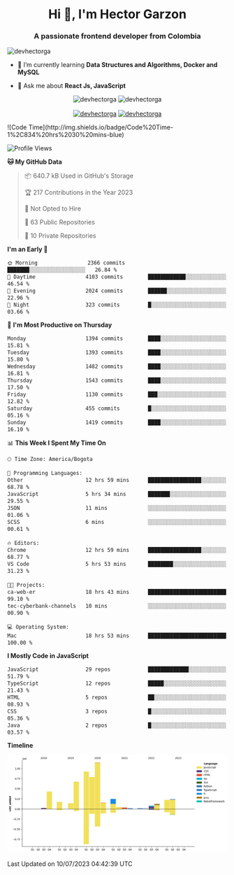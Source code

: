 <h1 align="center">Hi 👋, I'm Hector Garzon</h1>
<h3 align="center">A passionate frontend developer from Colombia</h3>

<p align="left"> <img src="https://komarev.com/ghpvc/?username=devhectorga" alt="devhectorga" /> </p>

- 🌱 I’m currently learning **Data Structures and Algorithms, Docker and MySQL**

- 💬 Ask me about **React Js, JavaScript**

<p align="center"> <img src="https://github-readme-stats.vercel.app/api?username=devhectorga&count_private=true&show_icons=true" alt="devhectorga" /> <img src="https://github-readme-stats.vercel.app/api/top-langs/?username=devhectorga&layout=compact" alt="devhectorga" /></p>

<p align="center">
<a href="https://twitter.com/devhectorga" target="blank"><img align="center" src="https://cdn.jsdelivr.net/npm/simple-icons@3.0.1/icons/twitter.svg" alt="devhectorga" height="20" width="20" /></a>
<a href="https://linkedin.com/in/devhectorga" target="blank"><img align="center" src="https://cdn.jsdelivr.net/npm/simple-icons@3.0.1/icons/linkedin.svg" alt="devhectorga" height="20" width="20" /></a>
</p>
<!--START_SECTION:waka-->
![Code Time](http://img.shields.io/badge/Code%20Time-1%2C834%20hrs%2030%20mins-blue)

![Profile Views](http://img.shields.io/badge/Profile%20Views-63-blue)

**🐱 My GitHub Data** 

> 📦 640.7 kB Used in GitHub's Storage 
 > 
> 🏆 217 Contributions in the Year 2023
 > 
> 🚫 Not Opted to Hire
 > 
> 📜 63 Public Repositories 
 > 
> 🔑 10 Private Repositories 
 > 
**I'm an Early 🐤** 

```text
🌞 Morning                2366 commits        ███████░░░░░░░░░░░░░░░░░░   26.84 % 
🌆 Daytime                4103 commits        ████████████░░░░░░░░░░░░░   46.54 % 
🌃 Evening                2024 commits        ██████░░░░░░░░░░░░░░░░░░░   22.96 % 
🌙 Night                  323 commits         █░░░░░░░░░░░░░░░░░░░░░░░░   03.66 % 
```
📅 **I'm Most Productive on Thursday** 

```text
Monday                   1394 commits        ████░░░░░░░░░░░░░░░░░░░░░   15.81 % 
Tuesday                  1393 commits        ████░░░░░░░░░░░░░░░░░░░░░   15.80 % 
Wednesday                1482 commits        ████░░░░░░░░░░░░░░░░░░░░░   16.81 % 
Thursday                 1543 commits        ████░░░░░░░░░░░░░░░░░░░░░   17.50 % 
Friday                   1130 commits        ███░░░░░░░░░░░░░░░░░░░░░░   12.82 % 
Saturday                 455 commits         █░░░░░░░░░░░░░░░░░░░░░░░░   05.16 % 
Sunday                   1419 commits        ████░░░░░░░░░░░░░░░░░░░░░   16.10 % 
```


📊 **This Week I Spent My Time On** 

```text
🕑︎ Time Zone: America/Bogota

💬 Programming Languages: 
Other                    12 hrs 59 mins      █████████████████░░░░░░░░   68.78 % 
JavaScript               5 hrs 34 mins       ███████░░░░░░░░░░░░░░░░░░   29.55 % 
JSON                     11 mins             ░░░░░░░░░░░░░░░░░░░░░░░░░   01.06 % 
SCSS                     6 mins              ░░░░░░░░░░░░░░░░░░░░░░░░░   00.61 % 

🔥 Editors: 
Chrome                   12 hrs 59 mins      █████████████████░░░░░░░░   68.77 % 
VS Code                  5 hrs 53 mins       ████████░░░░░░░░░░░░░░░░░   31.23 % 

🐱‍💻 Projects: 
ca-web-er                18 hrs 43 mins      █████████████████████████   99.10 % 
tec-cyberbank-channels   10 mins             ░░░░░░░░░░░░░░░░░░░░░░░░░   00.90 % 

💻 Operating System: 
Mac                      18 hrs 53 mins      █████████████████████████   100.00 % 
```

**I Mostly Code in JavaScript** 

```text
JavaScript               29 repos            █████████████░░░░░░░░░░░░   51.79 % 
TypeScript               12 repos            █████░░░░░░░░░░░░░░░░░░░░   21.43 % 
HTML                     5 repos             ██░░░░░░░░░░░░░░░░░░░░░░░   08.93 % 
CSS                      3 repos             █░░░░░░░░░░░░░░░░░░░░░░░░   05.36 % 
Java                     2 repos             █░░░░░░░░░░░░░░░░░░░░░░░░   03.57 % 
```



**Timeline**

![Lines of Code chart](https://raw.githubusercontent.com/devHectorGa/devHectorGa/master/assets/bar_graph.png)


 Last Updated on 10/07/2023 04:42:39 UTC
<!--END_SECTION:waka-->
